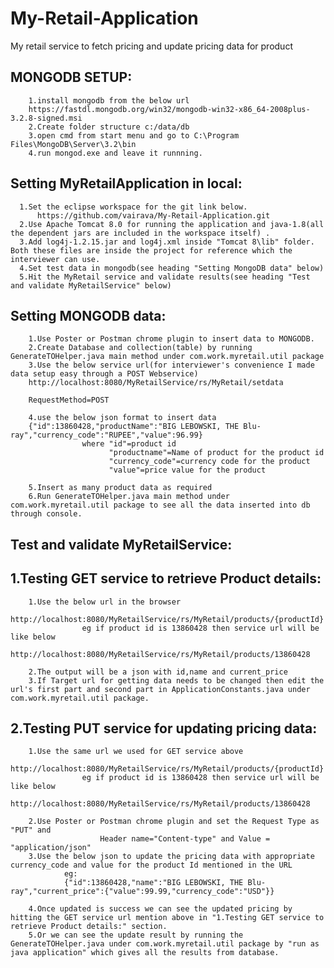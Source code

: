 # My-Retail-Application
My retail service to fetch pricing and update pricing data for product

MONGODB SETUP:
--------------
        1.install mongodb from the below url
        https://fastdl.mongodb.org/win32/mongodb-win32-x86_64-2008plus-3.2.8-signed.msi
        2.Create folder structure c:/data/db
        3.open cmd from start menu and go to C:\Program Files\MongoDB\Server\3.2\bin
        4.run mongod.exe and leave it runnning.

Setting MyRetailApplication in local:
--------------------------------------

      1.Set the eclipse workspace for the git link below.
          https://github.com/vairava/My-Retail-Application.git
      2.Use Apache Tomcat 8.0 for running the application and java-1.8(all the dependent jars are included in the workspace itself) .
      3.Add log4j-1.2.15.jar and log4j.xml inside "Tomcat 8\lib" folder. Both these files are inside the project for reference which the interviewer can use.
      4.Set test data in mongodb(see heading "Setting MongoDB data" below)
      5.Hit the MyRetail service and validate results(see heading "Test and validate MyRetailService" below)

Setting MONGODB data:
----------------------------
        1.Use Poster or Postman chrome plugin to insert data to MONGODB.
        2.Create Database and collection(table) by running GenerateTOHelper.java main method under com.work.myretail.util package
        3.Use the below service url(for interviewer's convenience I made data setup easy through a POST Webservice)
        http://localhost:8080/MyRetailService/rs/MyRetail/setdata
        
        RequestMethod=POST
        
        4.use the below json format to insert data
        {"id":13860428,"productName":"BIG LEBOWSKI, THE Blu-ray","currency_code":"RUPEE","value":96.99}
        			where "id"=product id
        				  "productname"=Name of product for the product id
        				  "currency_code"=currency code for the product
        				  "value"=price value for the product
        				  
        5.Insert as many product data as required
        6.Run GenerateTOHelper.java main method under com.work.myretail.util package to see all the data inserted into db through console.

Test and validate MyRetailService:
---------------------------------
 1.Testing GET service to retrieve Product details:
 ---------------------------------------------------
 
    	1.Use the below url in the browser
    			http://localhost:8080/MyRetailService/rs/MyRetail/products/{productId}
    				eg if product id is 13860428 then service url will be like below
    				http://localhost:8080/MyRetailService/rs/MyRetail/products/13860428
    				
    	2.The output will be a json with id,name and current_price
    	3.If Target url for getting data needs to be changed then edit the url's first part and second part in ApplicationConstants.java under com.work.myretail.util package.
	
 2.Testing PUT service for updating pricing data:
 -----------------------------------------------
 
        1.Use the same url we used for GET service above
      	http://localhost:8080/MyRetailService/rs/MyRetail/products/{productId}
      				eg if product id is 13860428 then service url will be like below
      				http://localhost:8080/MyRetailService/rs/MyRetail/products/13860428
      				
        2.Use Poster or Postman chrome plugin and set the Request Type as "PUT" and 
        				Header name="Content-type" and Value = "application/json"
        3.Use the below json to update the pricing data with appropriate currency_code and value for the product Id mentioned in the URL
        		eg:
        		{"id":13860428,"name":"BIG LEBOWSKI, THE Blu-ray","current_price":{"value":99.99,"currency_code":"USD"}}
	
        4.Once updated is success we can see the updated pricing by hitting the GET service url mention above in "1.Testing GET service to retrieve Product details:" section.
        5.Or we can see the update result by running the GenerateTOHelper.java under com.work.myretail.util package by "run as java application" which gives all the results from database.


